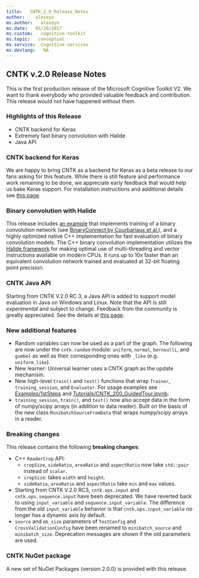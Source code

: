 ```yaml
---
title:   CNTK_2_0_Release_Notes
author:    alexeyo
ms.author:   alexeyo
ms.date:   05/26/2017
ms.custom:   cognitive-toolkit
ms.topic:   conceptual
ms.service:  Cognitive-services
ms.devlang:   NA
---
```


## CNTK v.2.0 Release Notes

This is the first production release of the Microsoft Cognitive Toolkit V2. We want to thank everybody who provided valuable feedback and contribution. This release would not have happened without them.

### Highlights of this Release

* CNTK backend for Keras
* Extremely fast binary convolution with Halide
* Java API

### CNTK backend for Keras

We are happy to bring CNTK as a backend for Keras as a beta release to our fans asking for this feature. While there is still feature and performance work remaining to be done, we appreciate early feedback that would help us bake Keras support. For installation instructions and additional details see [this page](https://docs.microsoft.com/en-us/cognitive-toolkit/Using-CNTK-with-Keras).

### Binary convolution with Halide

This release includes [an example](https://github.com/Microsoft/CNTK/tree/release/latest/Examples/Extensibility/BinaryConvolution) that implements training of a binary convolution network (see [BinaryConnect by Courbariaux et al.](https://arxiv.org/abs/1511.00363)), and a highly optimized native C++ implementation for fast evaluation of binary convolution models. The C++ binary convolution implementation utilizes the [Halide framework](http://halide-lang.org/) for making optimal use of multi-threading and vector instructions available on modern CPUs. It runs up to 10x faster than an equivalent convolution network trained and evaluated at 32-bit floating point precision.

### CNTK Java API

Starting from CNTK V.2.0 RC 3, a Java API is added to support model evaluation in Java on Windows and Linux. Note that the API is still *experimental* and subject to change. Feedback from the community is greatly appreciated. See the details at [this page](https://docs.microsoft.com/en-us/cognitive-toolkit/CNTK-Library-API#java-api-experimental).

### New additional features

* Random variables can now be used as a part of the graph. The following are now under the `cntk.random` module: `uniform`, `normal`, `bernoulli`, and `gumbel` as well as their corresponding ones with `_like` (e.g. `uniform_like`).
* New learner: Universal learner uses a CNTK graph as the update mechanism.
* New high-level `train()` and `test()` functions that wrap `Trainer`, `training_session`, and `Evaluator`. For usage examples see [Examples/1stSteps](https://github.com/Microsoft/CNTK/tree/release/latest/Examples/1stSteps) and [Tutorials/CNTK_200_GuidedTour.ipynb](https://github.com/Microsoft/CNTK/tree/release/latest/Tutorials/CNTK_200_GuidedTour.ipynb).
* `training_session`, `train()`, and `test()` now also accept data in the form of numpy/scipy arrays (in addition to data reader). Built on the basis of the new class `MinibatchSourceFromData` that wraps numpy/scipy arrays in a reader.

### Breaking changes

This release contains the following **breaking changes**:

* C++ `ReaderCrop` API:
  * `cropSize`, `sideRatio`, `areaRatio` and `aspectRatio` now take `std::pair` instead of `scalar`.
  * `cropSize`: takes `width` and `height`.
  * `sideRatio`, `areaRatio` and `aspectRatio` take `min` and `max` values.
* Starting from CNTK V.2.0 RC3, `cntk.ops.input` and `cntk.ops.sequence.input` have been deprecated. We have reverted back to using `input_variable` and `sequence.input_variable`. The difference from the old `input_variable` behavior is that `cntk.ops.input_variable` no longer has a dynamic axis by default.
* `source` and `mb_size` parameters of `TestConfig` and `CrossValidationConfig` have been renamed to `minibatch_source` and `minibatch_size`. Deprecation messages are shown if the old parameters are used.

### CNTK NuGet package

A new set of NuGet Packages (version 2.0.0) is provided with this release.
